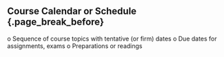 ## Course Calendar or Schedule {.page_break_before}

o Sequence of course topics with tentative (or firm) dates
o Due dates for assignments, exams
o Preparations or readings
